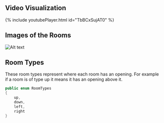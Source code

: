 ## Video Visualization
{% include youtubePlayer.html id="TbBCxSujAT0" %}

## Images of the Rooms
![Alt text](Room-Generator/_includes/Rooms_Sheet.png?raw=true "Rooms")

## Room Types
These room types represent where each room has an opening. For example if a room is of type up it means it has an opening above it.

```csharp
public enum RoomTypes
{
    up,
    down,
    left,
    right
}
```
